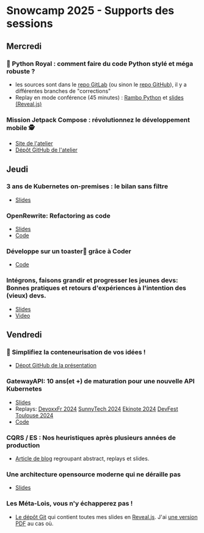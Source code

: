 # Snowcamp 2025 - Supports des sessions

## Mercredi

### 🐍 Python Royal : comment faire du code Python stylé et méga robuste ?
* les sources sont dans le [repo GitLab](https://gitlab.com/jgaffiot1/python-royal) (ou sinon le [repo GitHub](https://github.com/Lenormju/python-royal/)), il y a différentes branches de "corrections"
* Replay en mode conférence (45 minutes) : [Rambo Python](https://youtube.com/watch?v=t-f0cuOiuu0) et [slides (Reveal.js)](https://www.lenormand-julien.fr/talks/Meetup%20Python%202024-10%20-%20Rambo%20Python.html)

### Mission Jetpack Compose : révolutionnez le développement mobile 🕵️
* [Site de l'atelier](https://audreygentili.github.io/Mostwanted-Workshop-Page/)
* [Dépôt GitHub de l'atelier](https://github.com/olivierperez/workshop-MostWanted)

## Jeudi

### 3 ans de Kubernetes on-premises : le bilan sans filtre
* [Slides](https://lgatellier.gitlab.io/talk-rex-3-ans-k8s/#kubernetes-cest-quoi-)

### OpenRewrite: Refactoring as code

* [Slides](https://jtama.github.io/openrewrite-refactoring-as-code/snowcamp/#/)
* [Code](https://github.com/jtama/openrewrite-refactoring-as-code)

### Développe sur un toaster🍞 grâce à Coder

* [Code](https://gitlab.com/conferences-pvulliemin/coder)

### Intégrons, faisons grandir et progresser les jeunes devs: Bonnes pratiques et retours d'expériences à l'intention des (vieux) devs.

* [Slides](https://speakerdeck.com/alexandretouret/rvd24-integrons-faisons-grandir-et-progresser-les-jeunes-devs-bonnes-pratiques-et-retours-dexperiences-a-lintention-des-vieux-devs)
* [Video](https://youtu.be/V3jCZgEgUn8)

## Vendredi

### 🐋 Simplifiez la conteneurisation de vos idées !

* [Dépot GitHub de la présentation](https://github.com/taorepoara/pres-dofigen)

### GatewayAPI: 10 ans(et +) de maturation pour une nouvelle API Kubernetes 

* [Slides](https://link.davinkevin.fr/GwAPI-snowcamp25-slides)
* Replays: [DevoxxFr 2024](https://link.davinkevin.fr/GwAPI-devoxxfr24-video) [SunnyTech 2024](https://link.davinkevin.fr/GwAPI-sunnytech24-video) [Ekinote 2024](https://link.davinkevin.fr/GwAPI-ekinote2024-video) [DevFest Toulouse 2024](https://link.davinkevin.fr/GwAPI-DevFestTLS24-video)
* [Code](https://link.davinkevin.fr/GwAPI-snowcamp25-code)

### CQRS / ES : Nos heuristiques après plusieurs années de production

* [Article de blog](https://romaintrm.github.io/posts/2024-11-26/) regroupant abstract, replays et slides.  

### Une architecture opensource moderne qui ne déraille pas

* [Slides](https://fr.slideshare.net/slideshow/snowcamp-2025-une-architecture-qui-ne-deraille-pas/275103626)

### Les Méta-Lois, vous n'y échapperez pas !

* [Le dépôt Git](https://github.com/StephaneTrebel/presentations/tree/main/meta-lois) qui contient toutes mes slides en [Reveal.js](https://revealjs.com/). J'ai [une version PDF](https://github.com/StephaneTrebel/presentations/blob/main/meta-lois/slides-snowcamp.pdf) au cas où.
